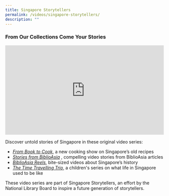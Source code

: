 ```yaml
---
title: Singapore Storytellers
permalink: /videos/singapore-storytellers/
description: ""
---
```

### From Our Collections Come Your Stories

<style>.embed-container {position: relative; padding-bottom: 56.25%; height: 0; overflow: hidden; max-width: 100%; } .embed-container iframe, .embed-container object, .embed-container embed { position: absolute; top: 0; left: 0; width: 100%; height: 100%; }</style><div class="embed-container"><iframe src="https://www.youtube.com/embed/uxkPlrtnkik" frameborder="0" allowfullscreen=""></iframe></div> 


Discover untold stories of Singapore in these original video series: 
* *[From Book to Cook](/videos/from-book-to-cook)*, a new cooking show on Singapore’s old recipes 
* *[Stories from BiblioAsia](/videos/stories-from-biblioasia/)* , compelling video stories from  BiblioAsia articles
*  [*BiblioAsia Reels*](https://www.youtube.com/playlist?list=PLJlLW0qKYHTPnbGAYPZtpahewt6xRgUzc), bite-sized videos about Singapore’s history
* [*The Time Travelling Trio*](https://childrenandteens.nlb.gov.sg/diy-resources/singapore-storytellers/the-time-travelling-trio), a children's series on what life in Singapore used to be like

These video series are part of Singapore Storytellers, an effort by the National Library Board to inspire a future generation of storytellers.